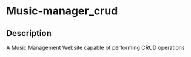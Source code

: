 # Music-manager_crud
## Description
A Music Management Website capable of performing CRUD operations
